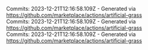 Commits: 2023-12-21T12:16:58.109Z - Generated via https://github.com/marketplace/actions/artificial-grass
<br>
Commits: 2023-12-21T12:16:58.109Z - Generated via https://github.com/marketplace/actions/artificial-grass
<br>
Commits: 2023-12-21T12:16:58.109Z - Generated via https://github.com/marketplace/actions/artificial-grass
<br>
